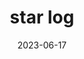 ---
title: "star log"
type: hashtag
date: 2023-06-17
hashtag: "star-log"
tags:
  - astronomy
  - sky
---